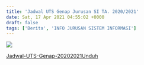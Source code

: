 ```yaml
---
title: 'Jadwal UTS Genap Jurusan SI TA. 2020/2021'
date: Sat, 17 Apr 2021 04:55:02 +0000
draft: false
tags: ['Berita', 'INFO JURUSAN SISTEM INFORMASI']
---
```


![](https://unda.ac.id/2/wp-content/uploads/2021/04/JADWAL-UJIAN-TENGAH-SEMESTER-1024x576.png)

[Jadwal-UTS-Genap-20202021](https://unda.ac.id/2/wp-content/uploads/2021/04/Jadwal-UTS-Genap-20202021.pdf)[Unduh](https://unda.ac.id/2/wp-content/uploads/2021/04/Jadwal-UTS-Genap-20202021.pdf)
